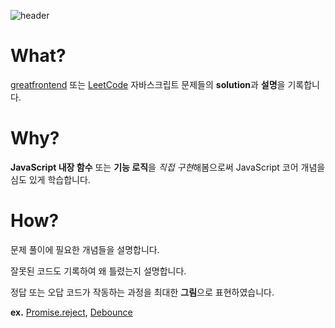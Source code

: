 ![header](https://capsule-render.vercel.app/api?type=waving&color=bab5fd&height=300&section=header&text=Great%20Frontend&fontSize=90&animation=fadeIn&fontAlignY=38&desc=The%20great%20way%20to%20prepare%20for%20front%20end%20interviews&descAlignY=51&descAlign=62)

# What?

[greatfrontend](https://www.greatfrontend.com/) 또는 [LeetCode](https://leetcode.com/problemset/javascript/) 자바스크립트 문제들의 **solution**과 **설명**을 기록합니다. 

# Why?

**JavaScript 내장 함수** 또는 **기능 로직**을 *직접 구현*해봄으로써 JavaScript 코어 개념을 심도 있게 학습합니다.

# How?

문제 풀이에 필요한 개념들을 설명합니다.

잘못된 코드도 기록하여 왜 틀렸는지 설명합니다.

정답 또는 오답 코드가 작동하는 과정을 최대한 **그림**으로 표현하였습니다. 

**ex.** [Promise.reject](https://github.com/gpgun0/greatfrontend-practice/tree/main/Promise.reject), [Debounce](https://github.com/gpgun0/greatfrontend-practice/tree/main/Debounce)
